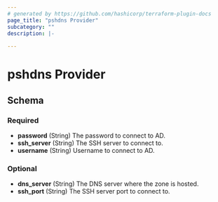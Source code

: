 ```yaml
---
# generated by https://github.com/hashicorp/terraform-plugin-docs
page_title: "pshdns Provider"
subcategory: ""
description: |-
  
---
```


# pshdns Provider





<!-- schema generated by tfplugindocs -->
## Schema

### Required

- **password** (String) The password to connect to AD.
- **ssh_server** (String) The SSH server to connect to.
- **username** (String) Username to connect to AD.

### Optional

- **dns_server** (String) The DNS server where the zone is hosted.
- **ssh_port** (String) The SSH server port to connect to.
